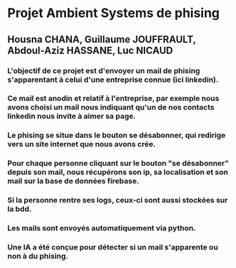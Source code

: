 # Projet Ambient Systems de phising

## Housna CHANA, Guillaume JOUFFRAULT, Abdoul-Aziz HASSANE, Luc NICAUD

### L'objectif de ce projet est d'envoyer un mail de phising s'apparentant à celui d'une entreprise connue (ici linkedin).

### Ce mail est anodin et relatif à l'entreprise, par exemple nous avons choisi un mail nous indiquant qu'un de nos contacts linkedin nous invite à aimer sa page.

### Le phising se situe dans le bouton se désabonner, qui redirige vers un site internet que nous avons crée.

### Pour chaque personne cliquant sur le bouton "se désabonner" depuis son mail, nous récupérons son ip, sa localisation et son mail sur la base de données firebase.

### Si la personne rentre ses logs, ceux-ci sont aussi stockées sur la bdd.

### Les mails sont envoyés automatiquement via python.

### Une IA a été conçue pour détecter si un mail s'apparente ou non à du phising.
